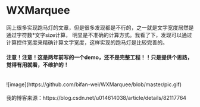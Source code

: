 # WXMarquee
网上很多实现跑马灯的文章，但是很多发现都是不行的，之一就是文字宽度居然是通过字符数*文字size计算，
明显是不准确的计算方式。我看了下，发现可以通过计算控件宽度来精确计算文字宽度，这样实现的跑马灯是比较完善的。
<br>

#### 注意！注意！这是两年前写的一个demo，还不是完整工程！！只是提供个思路，觉得有用就看，不维护的！
<br>
![image](https://github.com/bifan-wei/WXMarquee/blob/master/pic.gif)
<br>
<br>
我的博客来源：https://blog.csdn.net/u014614038/article/details/82117764
